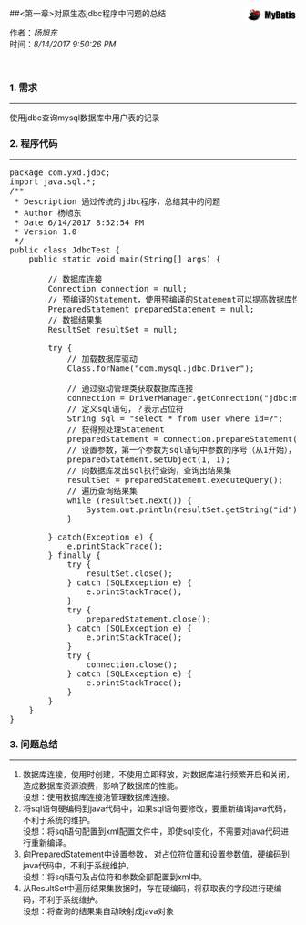 ##<第一章>对原生态jdbc程序中问题的总结 <img src="./pic/mybatisLogo.png" width="90" style="float:right">

作者：*杨旭东*<br/>
时间：*8/14/2017 9:50:26 PM*

<br/>


### 1. 需求
---

使用jdbc查询mysql数据库中用户表的记录

### 2. 程序代码
---

<pre>
package com.yxd.jdbc;
import java.sql.*;
/**
 * Description 通过传统的jdbc程序，总结其中的问题
 * Author 杨旭东
 * Date 6/14/2017 8:52:54 PM
 * Version 1.0
 */
public class JdbcTest {
    public static void main(String[] args) {

        // 数据库连接
        Connection connection = null;
        // 预编译的Statement，使用预编译的Statement可以提高数据库性能
        PreparedStatement preparedStatement = null;
        // 数据结果集
        ResultSet resultSet = null;

        try {
            // 加载数据库驱动
            Class.forName("com.mysql.jdbc.Driver");

            // 通过驱动管理类获取数据库连接
            connection = DriverManager.getConnection("jdbc:mysql://localhost:3306/demo?charset=utf-8", "root", "root");
            // 定义sql语句，？表示占位符
            String sql = "select * from user where id=?";
            // 获得预处理Statement
            preparedStatement = connection.prepareStatement(sql);
            // 设置参数，第一个参数为sql语句中参数的序号（从1开始），第二个参数为设置的参数值
            preparedStatement.setObject(1, 1);
            // 向数据库发出sql执行查询，查询出结果集
            resultSet = preparedStatement.executeQuery();
            // 遍历查询结果集
            while (resultSet.next()) {
                System.out.println(resultSet.getString("id") + "  " + resultSet.getString("username"));
            }

        } catch(Exception e) {
            e.printStackTrace();
        } finally {
            try {
                resultSet.close();
            } catch (SQLException e) {
                e.printStackTrace();
            }
            try {
                preparedStatement.close();
            } catch (SQLException e) {
                e.printStackTrace();
            }
            try {
                connection.close();
            } catch (SQLException e) {
                e.printStackTrace();
            }
        }
    }
}
</pre>

### 3. 问题总结
---

1. 数据库连接，使用时创建，不使用立即释放，对数据库进行频繁开启和关闭，造成数据库资源浪费，影响了数据库的性能。<br/>
   设想：使用数据库连接池管理数据库连接。
2. 将sql语句硬编码到java代码中，如果sql语句要修改，要重新编译java代码，不利于系统的维护。<br/>
   设想：将sql语句配置到xml配置文件中，即使sql变化，不需要对java代码进行重新编译。
3. 向PreparedStatement中设置参数，	对占位符位置和设置参数值，硬编码到java代码中，不利于系统维护。<br/>
   设想：将sql语句及占位符和参数全部配置到xml中。
4. 从ResultSet中遍历结果集数据时，存在硬编码，将获取表的字段进行硬编码，不利于系统维护。<br/>
   设想：将查询的结果集自动映射成java对象